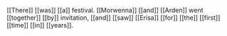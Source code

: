 [[There]] [[was]] [[a]] festival. [[Morwenna]] [[and]] [[Arden]] went [[together]] [[by]] invitation, [[and]] [[saw]] [[Erisa]] [[for]] [[the]] [[first]] [[time]] [[in]] [[years]].